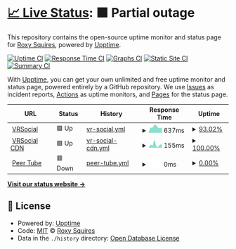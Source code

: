 # [📈 Live Status](https://status.vrsocial.network): <!--live status--> **🟧 Partial outage**

This repository contains the open-source uptime monitor and status page for [Roxy Squires](https://status.vrsocial.network), powered by [Upptime](https://github.com/upptime/upptime).

[![Uptime CI](https://github.com/RoxyBoxxy/vrsocial-network/workflows/Uptime%20CI/badge.svg)](https://github.com/RoxyBoxxy/vrsocial-network/actions?query=workflow%3A%22Uptime+CI%22)
[![Response Time CI](https://github.com/RoxyBoxxy/vrsocial-network/workflows/Response%20Time%20CI/badge.svg)](https://github.com/RoxyBoxxy/vrsocial-network/actions?query=workflow%3A%22Response+Time+CI%22)
[![Graphs CI](https://github.com/RoxyBoxxy/vrsocial-network/workflows/Graphs%20CI/badge.svg)](https://github.com/RoxyBoxxy/vrsocial-network/actions?query=workflow%3A%22Graphs+CI%22)
[![Static Site CI](https://github.com/RoxyBoxxy/vrsocial-network/workflows/Static%20Site%20CI/badge.svg)](https://github.com/RoxyBoxxy/vrsocial-network/actions?query=workflow%3A%22Static+Site+CI%22)
[![Summary CI](https://github.com/RoxyBoxxy/vrsocial-network/workflows/Summary%20CI/badge.svg)](https://github.com/RoxyBoxxy/vrsocial-network/actions?query=workflow%3A%22Summary+CI%22)

With [Upptime](https://upptime.js.org), you can get your own unlimited and free uptime monitor and status page, powered entirely by a GitHub repository. We use [Issues](https://github.com/RoxyBoxxy/vrsocial-network/issues) as incident reports, [Actions](https://github.com/RoxyBoxxy/vrsocial-network/actions) as uptime monitors, and [Pages](https://status.vrsocial.network) for the status page.

<!--start: status pages-->
<!-- This summary is generated by Upptime (https://github.com/upptime/upptime) -->
<!-- Do not edit this manually, your changes will be overwritten -->
<!-- prettier-ignore -->
| URL | Status | History | Response Time | Uptime |
| --- | ------ | ------- | ------------- | ------ |
| <img alt="" src="https://icons.duckduckgo.com/ip3/vrsocial.network.ico" height="13"> [VRSocial](https://vrsocial.network) | 🟩 Up | [vr-social.yml](https://github.com/RoxyBoxxy/vrsocial-network/commits/HEAD/history/vr-social.yml) | <details><summary><img alt="Response time graph" src="./graphs/vr-social/response-time-week.png" height="20"> 637ms</summary><br><a href="https://status.vrsocial.network/history/vr-social"><img alt="Response time 640" src="https://img.shields.io/endpoint?url=https%3A%2F%2Fraw.githubusercontent.com%2FRoxyBoxxy%2Fvrsocial-network%2FHEAD%2Fapi%2Fvr-social%2Fresponse-time.json"></a><br><a href="https://status.vrsocial.network/history/vr-social"><img alt="24-hour response time 1034" src="https://img.shields.io/endpoint?url=https%3A%2F%2Fraw.githubusercontent.com%2FRoxyBoxxy%2Fvrsocial-network%2FHEAD%2Fapi%2Fvr-social%2Fresponse-time-day.json"></a><br><a href="https://status.vrsocial.network/history/vr-social"><img alt="7-day response time 637" src="https://img.shields.io/endpoint?url=https%3A%2F%2Fraw.githubusercontent.com%2FRoxyBoxxy%2Fvrsocial-network%2FHEAD%2Fapi%2Fvr-social%2Fresponse-time-week.json"></a><br><a href="https://status.vrsocial.network/history/vr-social"><img alt="30-day response time 640" src="https://img.shields.io/endpoint?url=https%3A%2F%2Fraw.githubusercontent.com%2FRoxyBoxxy%2Fvrsocial-network%2FHEAD%2Fapi%2Fvr-social%2Fresponse-time-month.json"></a><br><a href="https://status.vrsocial.network/history/vr-social"><img alt="1-year response time 640" src="https://img.shields.io/endpoint?url=https%3A%2F%2Fraw.githubusercontent.com%2FRoxyBoxxy%2Fvrsocial-network%2FHEAD%2Fapi%2Fvr-social%2Fresponse-time-year.json"></a></details> | <details><summary><a href="https://status.vrsocial.network/history/vr-social">93.02%</a></summary><a href="https://status.vrsocial.network/history/vr-social"><img alt="All-time uptime 95.15%" src="https://img.shields.io/endpoint?url=https%3A%2F%2Fraw.githubusercontent.com%2FRoxyBoxxy%2Fvrsocial-network%2FHEAD%2Fapi%2Fvr-social%2Fuptime.json"></a><br><a href="https://status.vrsocial.network/history/vr-social"><img alt="24-hour uptime 100.00%" src="https://img.shields.io/endpoint?url=https%3A%2F%2Fraw.githubusercontent.com%2FRoxyBoxxy%2Fvrsocial-network%2FHEAD%2Fapi%2Fvr-social%2Fuptime-day.json"></a><br><a href="https://status.vrsocial.network/history/vr-social"><img alt="7-day uptime 93.02%" src="https://img.shields.io/endpoint?url=https%3A%2F%2Fraw.githubusercontent.com%2FRoxyBoxxy%2Fvrsocial-network%2FHEAD%2Fapi%2Fvr-social%2Fuptime-week.json"></a><br><a href="https://status.vrsocial.network/history/vr-social"><img alt="30-day uptime 95.15%" src="https://img.shields.io/endpoint?url=https%3A%2F%2Fraw.githubusercontent.com%2FRoxyBoxxy%2Fvrsocial-network%2FHEAD%2Fapi%2Fvr-social%2Fuptime-month.json"></a><br><a href="https://status.vrsocial.network/history/vr-social"><img alt="1-year uptime 95.15%" src="https://img.shields.io/endpoint?url=https%3A%2F%2Fraw.githubusercontent.com%2FRoxyBoxxy%2Fvrsocial-network%2FHEAD%2Fapi%2Fvr-social%2Fuptime-year.json"></a></details>
| <img alt="" src="https://icons.duckduckgo.com/ip3/null.ico" height="13"> [VRSocial CDN](https:/cdn-vrsocial.b-cdn.net) | 🟩 Up | [vr-social-cdn.yml](https://github.com/RoxyBoxxy/vrsocial-network/commits/HEAD/history/vr-social-cdn.yml) | <details><summary><img alt="Response time graph" src="./graphs/vr-social-cdn/response-time-week.png" height="20"> 155ms</summary><br><a href="https://status.vrsocial.network/history/vr-social-cdn"><img alt="Response time 121" src="https://img.shields.io/endpoint?url=https%3A%2F%2Fraw.githubusercontent.com%2FRoxyBoxxy%2Fvrsocial-network%2FHEAD%2Fapi%2Fvr-social-cdn%2Fresponse-time.json"></a><br><a href="https://status.vrsocial.network/history/vr-social-cdn"><img alt="24-hour response time 579" src="https://img.shields.io/endpoint?url=https%3A%2F%2Fraw.githubusercontent.com%2FRoxyBoxxy%2Fvrsocial-network%2FHEAD%2Fapi%2Fvr-social-cdn%2Fresponse-time-day.json"></a><br><a href="https://status.vrsocial.network/history/vr-social-cdn"><img alt="7-day response time 155" src="https://img.shields.io/endpoint?url=https%3A%2F%2Fraw.githubusercontent.com%2FRoxyBoxxy%2Fvrsocial-network%2FHEAD%2Fapi%2Fvr-social-cdn%2Fresponse-time-week.json"></a><br><a href="https://status.vrsocial.network/history/vr-social-cdn"><img alt="30-day response time 121" src="https://img.shields.io/endpoint?url=https%3A%2F%2Fraw.githubusercontent.com%2FRoxyBoxxy%2Fvrsocial-network%2FHEAD%2Fapi%2Fvr-social-cdn%2Fresponse-time-month.json"></a><br><a href="https://status.vrsocial.network/history/vr-social-cdn"><img alt="1-year response time 121" src="https://img.shields.io/endpoint?url=https%3A%2F%2Fraw.githubusercontent.com%2FRoxyBoxxy%2Fvrsocial-network%2FHEAD%2Fapi%2Fvr-social-cdn%2Fresponse-time-year.json"></a></details> | <details><summary><a href="https://status.vrsocial.network/history/vr-social-cdn">100.00%</a></summary><a href="https://status.vrsocial.network/history/vr-social-cdn"><img alt="All-time uptime 99.85%" src="https://img.shields.io/endpoint?url=https%3A%2F%2Fraw.githubusercontent.com%2FRoxyBoxxy%2Fvrsocial-network%2FHEAD%2Fapi%2Fvr-social-cdn%2Fuptime.json"></a><br><a href="https://status.vrsocial.network/history/vr-social-cdn"><img alt="24-hour uptime 100.00%" src="https://img.shields.io/endpoint?url=https%3A%2F%2Fraw.githubusercontent.com%2FRoxyBoxxy%2Fvrsocial-network%2FHEAD%2Fapi%2Fvr-social-cdn%2Fuptime-day.json"></a><br><a href="https://status.vrsocial.network/history/vr-social-cdn"><img alt="7-day uptime 100.00%" src="https://img.shields.io/endpoint?url=https%3A%2F%2Fraw.githubusercontent.com%2FRoxyBoxxy%2Fvrsocial-network%2FHEAD%2Fapi%2Fvr-social-cdn%2Fuptime-week.json"></a><br><a href="https://status.vrsocial.network/history/vr-social-cdn"><img alt="30-day uptime 99.85%" src="https://img.shields.io/endpoint?url=https%3A%2F%2Fraw.githubusercontent.com%2FRoxyBoxxy%2Fvrsocial-network%2FHEAD%2Fapi%2Fvr-social-cdn%2Fuptime-month.json"></a><br><a href="https://status.vrsocial.network/history/vr-social-cdn"><img alt="1-year uptime 99.85%" src="https://img.shields.io/endpoint?url=https%3A%2F%2Fraw.githubusercontent.com%2FRoxyBoxxy%2Fvrsocial-network%2FHEAD%2Fapi%2Fvr-social-cdn%2Fuptime-year.json"></a></details>
| <img alt="" src="https://icons.duckduckgo.com/ip3/media.vrsocial.network.ico" height="13"> [Peer Tube](https://media.vrsocial.network) | 🟥 Down | [peer-tube.yml](https://github.com/RoxyBoxxy/vrsocial-network/commits/HEAD/history/peer-tube.yml) | <details><summary><img alt="Response time graph" src="./graphs/peer-tube/response-time-week.png" height="20"> 0ms</summary><br><a href="https://status.vrsocial.network/history/peer-tube"><img alt="Response time 0" src="https://img.shields.io/endpoint?url=https%3A%2F%2Fraw.githubusercontent.com%2FRoxyBoxxy%2Fvrsocial-network%2FHEAD%2Fapi%2Fpeer-tube%2Fresponse-time.json"></a><br><a href="https://status.vrsocial.network/history/peer-tube"><img alt="24-hour response time 0" src="https://img.shields.io/endpoint?url=https%3A%2F%2Fraw.githubusercontent.com%2FRoxyBoxxy%2Fvrsocial-network%2FHEAD%2Fapi%2Fpeer-tube%2Fresponse-time-day.json"></a><br><a href="https://status.vrsocial.network/history/peer-tube"><img alt="7-day response time 0" src="https://img.shields.io/endpoint?url=https%3A%2F%2Fraw.githubusercontent.com%2FRoxyBoxxy%2Fvrsocial-network%2FHEAD%2Fapi%2Fpeer-tube%2Fresponse-time-week.json"></a><br><a href="https://status.vrsocial.network/history/peer-tube"><img alt="30-day response time 0" src="https://img.shields.io/endpoint?url=https%3A%2F%2Fraw.githubusercontent.com%2FRoxyBoxxy%2Fvrsocial-network%2FHEAD%2Fapi%2Fpeer-tube%2Fresponse-time-month.json"></a><br><a href="https://status.vrsocial.network/history/peer-tube"><img alt="1-year response time 0" src="https://img.shields.io/endpoint?url=https%3A%2F%2Fraw.githubusercontent.com%2FRoxyBoxxy%2Fvrsocial-network%2FHEAD%2Fapi%2Fpeer-tube%2Fresponse-time-year.json"></a></details> | <details><summary><a href="https://status.vrsocial.network/history/peer-tube">0.00%</a></summary><a href="https://status.vrsocial.network/history/peer-tube"><img alt="All-time uptime 0.00%" src="https://img.shields.io/endpoint?url=https%3A%2F%2Fraw.githubusercontent.com%2FRoxyBoxxy%2Fvrsocial-network%2FHEAD%2Fapi%2Fpeer-tube%2Fuptime.json"></a><br><a href="https://status.vrsocial.network/history/peer-tube"><img alt="24-hour uptime 0.00%" src="https://img.shields.io/endpoint?url=https%3A%2F%2Fraw.githubusercontent.com%2FRoxyBoxxy%2Fvrsocial-network%2FHEAD%2Fapi%2Fpeer-tube%2Fuptime-day.json"></a><br><a href="https://status.vrsocial.network/history/peer-tube"><img alt="7-day uptime 0.00%" src="https://img.shields.io/endpoint?url=https%3A%2F%2Fraw.githubusercontent.com%2FRoxyBoxxy%2Fvrsocial-network%2FHEAD%2Fapi%2Fpeer-tube%2Fuptime-week.json"></a><br><a href="https://status.vrsocial.network/history/peer-tube"><img alt="30-day uptime 0.00%" src="https://img.shields.io/endpoint?url=https%3A%2F%2Fraw.githubusercontent.com%2FRoxyBoxxy%2Fvrsocial-network%2FHEAD%2Fapi%2Fpeer-tube%2Fuptime-month.json"></a><br><a href="https://status.vrsocial.network/history/peer-tube"><img alt="1-year uptime 0.00%" src="https://img.shields.io/endpoint?url=https%3A%2F%2Fraw.githubusercontent.com%2FRoxyBoxxy%2Fvrsocial-network%2FHEAD%2Fapi%2Fpeer-tube%2Fuptime-year.json"></a></details>

<!--end: status pages-->

[**Visit our status website →**](https://status.vrsocial.network)

## 📄 License

- Powered by: [Upptime](https://github.com/upptime/upptime)
- Code: [MIT](./LICENSE) © [Roxy Squires](https://status.vrsocial.network)
- Data in the `./history` directory: [Open Database License](https://opendatacommons.org/licenses/odbl/1-0/)
